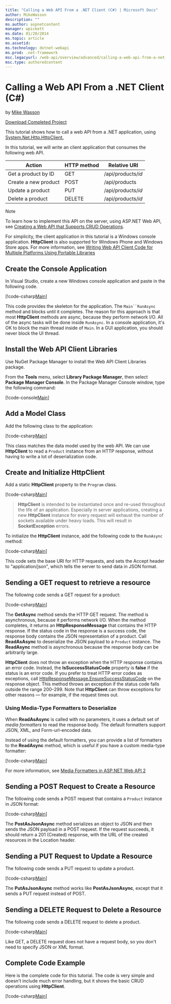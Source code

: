 ```yaml
---
title: "Calling a Web API From a .NET Client (C#) | Microsoft Docs"
author: MikeWasson
description: ""
ms.author: aspnetcontent
manager: wpickett
ms.date: 01/20/2014
ms.topic: article
ms.assetid: 
ms.technology: dotnet-webapi
ms.prod: .net-framework
msc.legacyurl: /web-api/overview/advanced/calling-a-web-api-from-a-net-client
msc.type: authoredcontent
---
```

Calling a Web API From a .NET Client (C#)
====================
by [Mike Wasson](https://github.com/MikeWasson)

[Download Completed Project](https://github.com/MikeWasson/HttpClientSample)

This tutorial shows how to call a web API from a .NET application, using [System.Net.Http.HttpClient.](https://msdn.microsoft.com/en-us/library/system.net.http.httpclient(v=vs.110).aspx)

In this tutorial, we will write an client application that consumes the following web API.

| Action | HTTP method | Relative URI |
| --- | --- | --- |
| Get a product by ID | GET | /api/products/*id* |
| Create a new product | POST | /api/products |
| Update a product | PUT | /api/products/*id* |
| Delete a product | DELETE | /api/products/*id* |

> [!NOTE]
> To learn how to implement this API on the server, using ASP.NET Web API, see [Creating a Web API that Supports CRUD Operations](../older-versions/creating-a-web-api-that-supports-crud-operations.md).


For simplicity, the client application in this tutorial is a Windows console application. **HttpClient** is also supported for Windows Phone and Windows Store apps. For more information, see [Writing Web API Client Code for Multiple Platforms Using Portable Libraries](https://blogs.msdn.com/b/webdev/archive/2013/07/19/writing-web-api-client-code-for-multiple-platforms-using-portable-libraries.aspx)

<a id="CreateConsoleApp"></a>
## Create the Console Application

In Visual Studio, create a new Windows console application and paste in the following code.

[!code-csharp[Main](calling-a-web-api-from-a-net-client/samples/sample1.cs)]

This code provides the skeleton for the application. The `Main``RunAsync` method and blocks until it completes. The reason for this approach is that most **HttpClient** methods are async, because they perform network I/O. All of the async tasks will be done inside `RunAsync`. In a console application, it's OK to block the main thread inside of `Main`. In a GUI application, you should never block the UI thread.

<a id="InstallClientLib"></a>
## Install the Web API Client Libraries

Use NuGet Package Manager to install the Web API Client Libraries package.

From the **Tools** menu, select **Library Package Manager**, then select **Package Manager Console**. In the Package Manager Console window, type the following command:

[!code-console[Main](calling-a-web-api-from-a-net-client/samples/sample2.cmd)]

<a id="AddModelClass"></a>
## Add a Model Class

Add the following class to the application:

[!code-csharp[Main](calling-a-web-api-from-a-net-client/samples/sample3.cs)]

This class matches the data model used by the web API. We can use **HttpClient** to read a `Product` instance from an HTTP response, without having to write a lot of deserialization code.

<a id="InitClient"></a>
## Create and Initialize HttpClient

Add a static **HttpClient** property to the `Program` class. 

[!code-csharp[Main](calling-a-web-api-from-a-net-client/samples/sample4.cs)]

> **HttpClient** is intended to be instantiated once and re-used throughout the life of an application. Especially in server applications, creating a new **HttpClient** instance for every request will exhaust the number of sockets available under heavy loads. This will result in **SocketException** errors.


To initialize the **HttpClient** instance, add the following code to the `RunAsync` method: 

[!code-csharp[Main](calling-a-web-api-from-a-net-client/samples/sample5.cs)]

This code sets the base URI for HTTP requests, and sets the Accept header to "application/json", which tells the server to send data in JSON format.

<a id="GettingResource"></a>
## Sending a GET request to retrieve a resource

The following code sends a GET request for a product:

[!code-csharp[Main](calling-a-web-api-from-a-net-client/samples/sample6.cs)]

The **GetAsync** method sends the HTTP GET request. The method is asynchronous, because it performs network I/O. When the method completes, it returns an **HttpResponseMessage** that contains the HTTP response. If the status code in the response is a success code, the response body contains the JSON representation of a product. Call **ReadAsAsync** to deserialize the JSON payload to a `Product` instance. The **ReadAsync** method is asynchronous because the response body can be arbitrarily large.

**HttpClient** does not throw an exception when the HTTP response contains an error code. Instead, the **IsSuccessStatusCode** property is **false** if the status is an error code. If you prefer to treat HTTP error codes as exceptions, call [HttpResponseMessage.EnsureSuccessStatusCode](https://msdn.microsoft.com/en-us/library/system.net.http.httpresponsemessage.ensuresuccessstatuscode(v=vs.110).aspx) on the response object. This method throws an exception if the status code falls outside the range 200&ndash;299. Note that **HttpClient** can throw exceptions for other reasons &mdash; for example, if the request times out.

<a id="MediaTypeFormatters"></a>
### Using Media-Type Formatters to Deserialize

When **ReadAsAsync** is called with no parameters, it uses a default set of *media formatters* to read the response body. The default formatters support JSON, XML, and Form-url-encoded data.

Instead of using the default formatters, you can provide a list of formatters to the **ReadAsync** method, which is useful if you have a custom media-type formatter:

[!code-csharp[Main](calling-a-web-api-from-a-net-client/samples/sample7.cs)]

For more information, see [Media Formatters in ASP.NET Web API 2](../formats-and-model-binding/media-formatters.md)

## Sending a POST Request to Create a Resource

The following code sends a POST request that contains a `Product` instance in JSON format:

[!code-csharp[Main](calling-a-web-api-from-a-net-client/samples/sample8.cs)]

The **PostAsJsonAsync** method serializes an object to JSON and then sends the JSON payload in a POST request. If the request succeeds, it should return a 201 (Created) response, with the URL of the created resources in the Location header.

<a id="PuttingResource"></a>
## Sending a PUT Request to Update a Resource

The following code sends a PUT request to update a product.

[!code-csharp[Main](calling-a-web-api-from-a-net-client/samples/sample9.cs)]

The **PutAsJsonAsync** method works like **PostAsJsonAsync**, except that it sends a PUT request instead of POST.

<a id="#DeletingResource"></a>
## Sending a DELETE Request to Delete a Resource

The following code sends a DELETE request to delete a product.

[!code-csharp[Main](calling-a-web-api-from-a-net-client/samples/sample10.cs)]

Like GET, a DELETE request does not have a request body, so you don't need to specify JSON or XML format.

## Complete Code Example

Here is the complete code for this tutorial. The code is very simple and doesn't include much error handling, but it shows the basic CRUD operations using **HttpClient**.

[!code-csharp[Main](calling-a-web-api-from-a-net-client/samples/sample11.cs)]